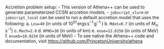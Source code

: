 Accretion problem setup:
	- This version of Athena++ can be used to generate parameterized CCSN accretion models.
	- ```jobscript_slurm``` or ```jobscript_local``` can be used to run a default accretion model that uses the following:
		a. ```Lnu=40``` (in units of $10^{51} \, \mathrm{ergs} \, \mathrm{s}^{-1} \, \mathrm{g}^{-1}$ )
		b. ```Mdot=0.7``` (in units of $M_{\odot} \, \mathrm{s}^{-1}$)
		c. ```Mach=2.0```
		d. ```RPNS=30``` (in units of km)
		e. ```enue=12.6156``` (in units of MeV)
		f. ```enueb=18.9234``` (in units of MeV) 
	- To see native the Athena++ code and documentation, visit https://github.com/PrincetonUniversity/athena
